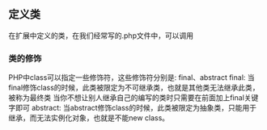 ## 定义类
在扩展中定义的类，在我们经常写的.php文件中，可以调用

### 类的修饰
PHP中class可以指定一些修饰符，这些修饰符分别是: final、abstract
final: 当final修饰class的时候，此类被限定为不可继承类，也就是其他类无法继承此类，被称为最终类
       当你不想让别人继承自己的编写的类时只需要在前面加上final关键字即可
abstract: 当abstract修饰class的时候，此类被限定为抽象类，只能用于继承，而无法实例化对象，也就是不能new class。     
